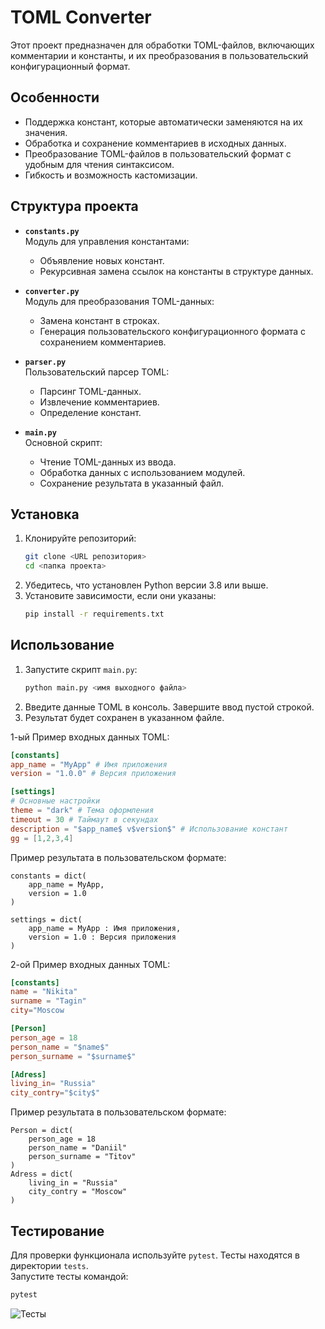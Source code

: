 # **TOML Converter**  

Этот проект предназначен для обработки TOML-файлов, включающих комментарии и константы, и их преобразования в пользовательский конфигурационный формат.  

## **Особенности**
- Поддержка констант, которые автоматически заменяются на их значения.
- Обработка и сохранение комментариев в исходных данных.
- Преобразование TOML-файлов в пользовательский формат с удобным для чтения синтаксисом.
- Гибкость и возможность кастомизации.  

## **Структура проекта**
- **`constants.py`**  
  Модуль для управления константами:
  - Объявление новых констант.
  - Рекурсивная замена ссылок на константы в структуре данных.  

- **`converter.py`**  
  Модуль для преобразования TOML-данных:
  - Замена констант в строках.
  - Генерация пользовательского конфигурационного формата с сохранением комментариев.

- **`parser.py`**  
  Пользовательский парсер TOML:
  - Парсинг TOML-данных.
  - Извлечение комментариев.
  - Определение констант.

- **`main.py`**  
  Основной скрипт:
  - Чтение TOML-данных из ввода.
  - Обработка данных с использованием модулей.
  - Сохранение результата в указанный файл.

## **Установка**
1. Клонируйте репозиторий:  
   ```bash
   git clone <URL репозитория>
   cd <папка проекта>
   ```
2. Убедитесь, что установлен Python версии 3.8 или выше.  
3. Установите зависимости, если они указаны:  
   ```bash
   pip install -r requirements.txt
   ```

## **Использование**
1. Запустите скрипт `main.py`:  
   ```bash
   python main.py <имя выходного файла>
   ```
2. Введите данные TOML в консоль. Завершите ввод пустой строкой.  
3. Результат будет сохранен в указанном файле.

1-ый Пример входных данных TOML:  
```toml
[constants]
app_name = "MyApp" # Имя приложения
version = "1.0.0" # Версия приложения

[settings]
# Основные настройки
theme = "dark" # Тема оформления
timeout = 30 # Таймаут в секундах
description = "$app_name$ v$version$" # Использование констант
gg = [1,2,3,4]

```

Пример результата в пользовательском формате:  
```plaintext
constants = dict(
    app_name = MyApp,
    version = 1.0
)

settings = dict(
    app_name = MyApp : Имя приложения,
    version = 1.0 : Версия приложения
)
```

2-ой Пример входных данных TOML:  
```toml
[constants]
name = "Nikita"
surname = "Tagin"
city="Moscow

[Person]
person_age = 18
person_name = "$name$"
person_surname = "$surname$"

[Adress]
living_in= "Russia"
city_contry="$city$"
```

Пример результата в пользовательском формате:  
```plaintext
Person = dict(
    person_age = 18
    person_name = "Daniil"
    person_surname = "Titov"
)
Adress = dict(
    living_in = "Russia"
    city_contry = "Moscow"
)
```

## **Тестирование**
Для проверки функционала используйте `pytest`. Тесты находятся в директории `tests`.  
Запустите тесты командой:  
```bash
pytest
```

![Тесты](https://i.imgur.com/caKZ4HW.png)
